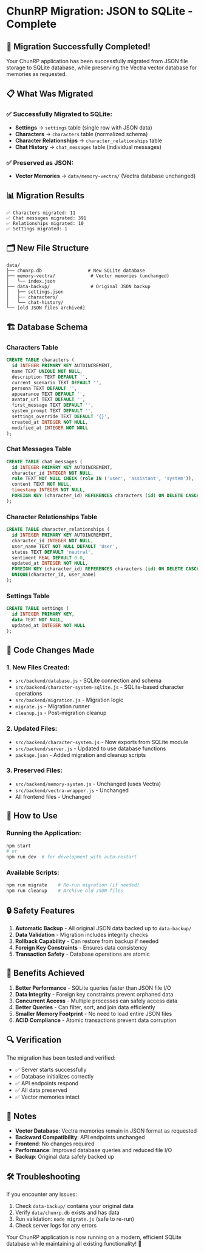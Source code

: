 # ChunRP Migration: JSON to SQLite - Complete

## 🎉 Migration Successfully Completed!

Your ChunRP application has been successfully migrated from JSON file storage to SQLite database, while preserving the Vectra vector database for memories as requested.

## 📋 What Was Migrated

### ✅ Successfully Migrated to SQLite:
- **Settings** → `settings` table (single row with JSON data)
- **Characters** → `characters` table (normalized schema)
- **Character Relationships** → `character_relationships` table
- **Chat History** → `chat_messages` table (individual messages)

### ✅ Preserved as JSON:
- **Vector Memories** → `data/memory-vectra/` (Vectra database unchanged)

## 📊 Migration Results

```
✅ Characters migrated: 11
✅ Chat messages migrated: 391  
✅ Relationships migrated: 10
✅ Settings migrated: 1
```

## 🗂️ New File Structure

```
data/
├── chunrp.db                 # New SQLite database
├── memory-vectra/             # Vector memories (unchanged)
│   └── index.json
├── data-backup/               # Original JSON backup
│   ├── settings.json
│   ├── characters/
│   └── chat-history/
└── [old JSON files archived]
```

## 🏗️ Database Schema

### Characters Table
```sql
CREATE TABLE characters (
  id INTEGER PRIMARY KEY AUTOINCREMENT,
  name TEXT UNIQUE NOT NULL,
  description TEXT DEFAULT '',
  current_scenario TEXT DEFAULT '',
  persona TEXT DEFAULT '',
  appearance TEXT DEFAULT '',
  avatar_url TEXT DEFAULT '',
  first_message TEXT DEFAULT '',
  system_prompt TEXT DEFAULT '',
  settings_override TEXT DEFAULT '{}',
  created_at INTEGER NOT NULL,
  modified_at INTEGER NOT NULL
);
```

### Chat Messages Table
```sql
CREATE TABLE chat_messages (
  id INTEGER PRIMARY KEY AUTOINCREMENT,
  character_id INTEGER NOT NULL,
  role TEXT NOT NULL CHECK (role IN ('user', 'assistant', 'system')),
  content TEXT NOT NULL,
  timestamp INTEGER NOT NULL,
  FOREIGN KEY (character_id) REFERENCES characters (id) ON DELETE CASCADE
);
```

### Character Relationships Table
```sql
CREATE TABLE character_relationships (
  id INTEGER PRIMARY KEY AUTOINCREMENT,
  character_id INTEGER NOT NULL,
  user_name TEXT NOT NULL DEFAULT 'User',
  status TEXT DEFAULT 'neutral',
  sentiment REAL DEFAULT 0.0,
  updated_at INTEGER NOT NULL,
  FOREIGN KEY (character_id) REFERENCES characters (id) ON DELETE CASCADE,
  UNIQUE(character_id, user_name)
);
```

### Settings Table
```sql
CREATE TABLE settings (
  id INTEGER PRIMARY KEY,
  data TEXT NOT NULL,
  updated_at INTEGER NOT NULL
);
```

## 🔧 Code Changes Made

### 1. New Files Created:
- `src/backend/database.js` - SQLite connection and schema
- `src/backend/character-system-sqlite.js` - SQLite-based character operations
- `src/backend/migration.js` - Migration logic
- `migrate.js` - Migration runner
- `cleanup.js` - Post-migration cleanup

### 2. Updated Files:
- `src/backend/character-system.js` - Now exports from SQLite module
- `src/backend/server.js` - Updated to use database functions
- `package.json` - Added migration and cleanup scripts

### 3. Preserved Files:
- `src/backend/memory-system.js` - Unchanged (uses Vectra)
- `src/backend/vectra-wrapper.js` - Unchanged
- All frontend files - Unchanged

## 🚀 How to Use

### Running the Application:
```bash
npm start
# or
npm run dev  # for development with auto-restart
```

### Available Scripts:
```bash
npm run migrate    # Re-run migration (if needed)
npm run cleanup    # Archive old JSON files
```

## 🔒 Safety Features

1. **Automatic Backup** - All original JSON data backed up to `data-backup/`
2. **Data Validation** - Migration includes integrity checks
3. **Rollback Capability** - Can restore from backup if needed
4. **Foreign Key Constraints** - Ensures data consistency
5. **Transaction Safety** - Database operations are atomic

## 🎯 Benefits Achieved

1. **Better Performance** - SQLite queries faster than JSON file I/O
2. **Data Integrity** - Foreign key constraints prevent orphaned data
3. **Concurrent Access** - Multiple processes can safely access data
4. **Better Queries** - Can filter, sort, and join data efficiently
5. **Smaller Memory Footprint** - No need to load entire JSON files
6. **ACID Compliance** - Atomic transactions prevent data corruption

## 🔍 Verification

The migration has been tested and verified:
- ✅ Server starts successfully
- ✅ Database initializes correctly
- ✅ API endpoints respond
- ✅ All data preserved
- ✅ Vector memories intact

## 📝 Notes

- **Vector Database**: Vectra memories remain in JSON format as requested
- **Backward Compatibility**: API endpoints unchanged
- **Frontend**: No changes required
- **Performance**: Improved database queries and reduced file I/O
- **Backup**: Original data safely backed up

## 🛠️ Troubleshooting

If you encounter any issues:
1. Check `data-backup/` contains your original data
2. Verify `data/chunrp.db` exists and has data
3. Run validation: `node migrate.js` (safe to re-run)
4. Check server logs for any errors

Your ChunRP application is now running on a modern, efficient SQLite database while maintaining all existing functionality! 🎉
